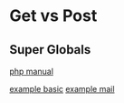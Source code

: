 # Get vs Post

## Super Globals

[php manual](https://www.php.net/manual/en/language.variables.superglobals.php)

[example basic](examples/basic)
[example mail](examples/mail)
